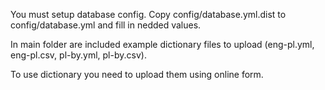 You must setup database config. Copy config/database.yml.dist to config/database.yml and fill in nedded values.

In main folder are included example dictionary files to upload (eng-pl.yml, eng-pl.csv, pl-by.yml, pl-by.csv).

To use dictionary you need to upload them using online form.
